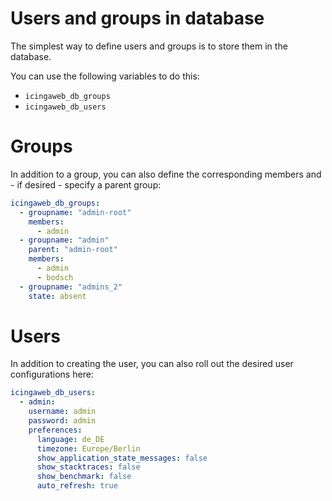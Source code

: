 # Users and groups in database

The simplest way to define users and groups is to store them in the database.

You can use the following variables to do this:

- `icingaweb_db_groups`
- `icingaweb_db_users`

# Groups


In addition to a group, you can also define the corresponding members and - if desired - specify a parent group:

```yaml
icingaweb_db_groups:
  - groupname: "admin-root"
    members:
      - admin
  - groupname: "admin"
    parent: "admin-root"
    members:
      - admin      
      - bodsch
  - groupname: "admins_2"
    state: absent
```

# Users

In addition to creating the user, you can also roll out the desired user configurations here:

```yaml
icingaweb_db_users:
  - admin:
    username: admin
    password: admin
    preferences:
      language: de_DE
      timezone: Europe/Berlin
      show_application_state_messages: false
      show_stacktraces: false
      show_benchmark: false
      auto_refresh: true
```
